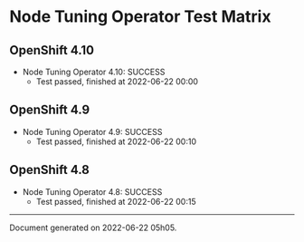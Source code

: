 
Node Tuning Operator Test Matrix
================================

OpenShift 4.10
--------------



* Node Tuning Operator 4.10: SUCCESS
  - Test passed, finished at 2022-06-22 00:00






OpenShift 4.9
-------------



* Node Tuning Operator 4.9: SUCCESS
  - Test passed, finished at 2022-06-22 00:10






OpenShift 4.8
-------------



* Node Tuning Operator 4.8: SUCCESS
  - Test passed, finished at 2022-06-22 00:15






---
Document generated on 2022-06-22 05h05.
